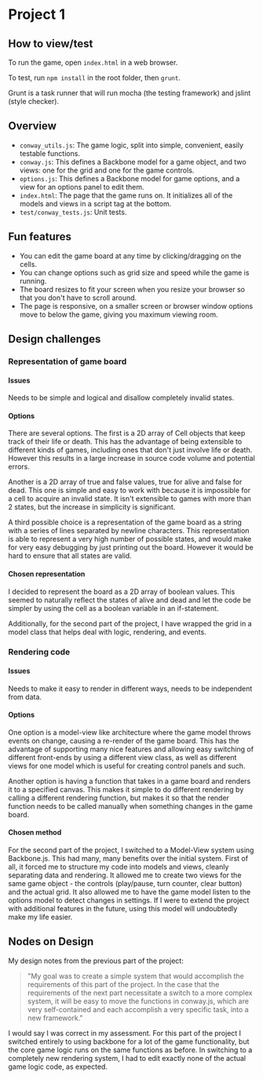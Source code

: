 Project 1
============

How to view/test
-----------------
To run the game, open `index.html` in a web browser.

To test, run `npm install` in the root folder, then `grunt`.

Grunt is a task runner that will run mocha (the testing
framework) and jslint (style checker).

Overview
----------
- `conway_utils.js`: The game logic, split into simple, convenient, easily testable functions.
- `conway.js`: This defines a Backbone model for a game object, and two views: one for the grid and one for the game controls.
- `options.js`: This defines a Backbone model for game options, and a view for an options panel to edit them.
- `index.html`: The page that the game runs on.  It initializes all of the models and views in a script tag at the bottom.
- `test/conway_tests.js`: Unit tests.

Fun features
---------------
- You can edit the game board at any time by clicking/dragging on the cells.
- You can change options such as grid size and speed while the game is running.
- The board resizes to fit your screen when you resize your browser so that you don't have to scroll around.
- The page is responsive, on a smaller screen or browser window options move to below the game, giving you maximum viewing room.

Design challenges
------------------

### Representation of game board
#### Issues
Needs to be simple and logical and disallow completely invalid states.

#### Options
There are several options.  The first is a 2D array of Cell objects that keep track of their life or death.
This has the advantage of being extensible to different kinds of games, including ones that don't just involve
life or death.  However this results in a large increase in source code volume and potential errors.

Another is a 2D array of true and false values, true for alive and false for dead.  This one is simple and easy to
work with because it is impossible for a cell to acquire an invalid state.  It isn't extensible to games with more
than 2 states, but the increase in simplicity is significant.

A third possible choice is a representation of the game board as a string with a series of lines separated by
newline characters.  This representation is able to represent a very high number of possible states, and would make
for very easy debugging by just printing out the board.  However it would be hard to ensure that all states are valid.

#### Chosen representation
I decided to represent the board as a 2D array of boolean values.  This seemed to naturally reflect the states of alive
and dead and let the code be simpler by using the cell as a boolean variable in an if-statement.

Additionally, for the second part of the project, I have wrapped the grid in a model class that helps deal with logic,
rendering, and events.

### Rendering code
#### Issues
Needs to make it easy to render in different ways, needs to be independent from data.

#### Options
One option is a model-view like architecture where the game model throws events on change, causing a re-render of
the game board.  This has the advantage of supporting many nice features and allowing easy switching of different
front-ends by using a different view class, as well as different views for one model which is useful for creating
control panels and such.

Another option is having a function that takes in a game board and renders it to a specified canvas.  This makes it
simple to do different rendering by calling a different rendering function, but makes it so that the render function
needs to be called manually when something changes in the game board.

#### Chosen method
For the second part of the project, I switched to a Model-View system using Backbone.js.  This had many, many benefits
over the initial system.  First of all, it forced me to structure my code into models and views, cleanly separating
data and rendering.  It allowed me to create two views for the same game object - the controls (play/pause, turn counter,
clear button) and the actual grid.  It also allowed me to have the game model listen to the options model to detect
changes in settings.  If I were to extend the project with additional features in the future, using this model will
undoubtedly make my life easier.

Nodes on Design
-----------------

My design notes from the previous part of the project:

> "My goal was to create a simple system that would accomplish the requirements of this part of the project.  In the case
that the requirements of the next part necessitate a switch to a more complex system, it will be easy to move the
functions in conway.js, which are very self-contained and each accomplish a very specific task, into a new framework."

I would say I was correct in my assessment.  For this part of the project I switched entirely to using backbone for a lot
of the game functionality, but the core game logic runs on the same functions as before.  In switching to a completely new
rendering system, I had to edit exactly none of the actual game logic code, as expected.

